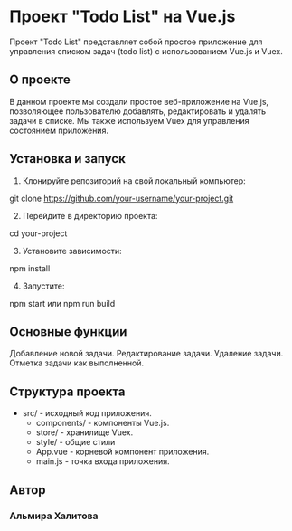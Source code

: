 # Проект "Todo List" на Vue.js

Проект "Todo List" представляет собой простое приложение для управления списком задач (todo list) с использованием Vue.js и Vuex.

## О проекте

В данном проекте мы создали простое веб-приложение на Vue.js, позволяющее пользователю добавлять, редактировать и удалять задачи в списке. Мы также используем Vuex для управления состоянием приложения.

## Установка и запуск

1. Клонируйте репозиторий на свой локальный компьютер:

  git clone https://github.com/your-username/your-project.git

2. Перейдите в директорию проекта:

  cd your-project

3. Установите зависимости:

  npm install

4. Запустите:

  npm start
  или
  npm run build

## Основные функции
Добавление новой задачи.
Редактирование задачи.
Удаление задачи.
Отметка задачи как выполненной.
## Структура проекта
* src/ - исходный код приложения.
  * components/ - компоненты Vue.js.
  * store/ - хранилище Vuex.
  * style/ - общие стили
  * App.vue - корневой компонент приложения.
  * main.js - точка входа приложения.

## Автор
### Альмира Халитова
